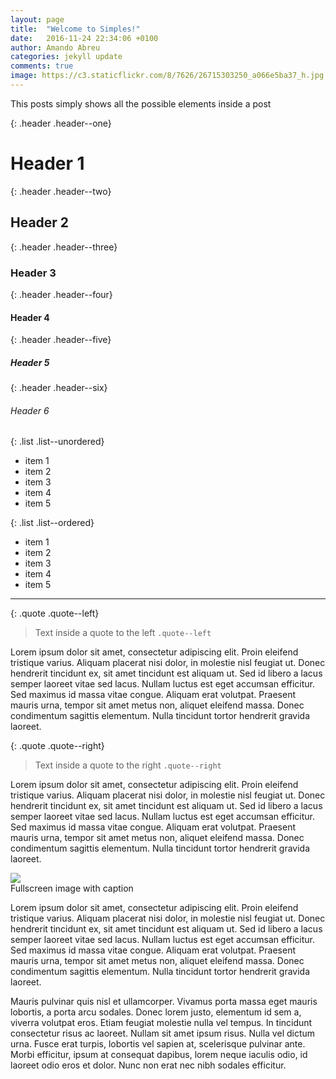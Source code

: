 ```yaml
---
layout: page
title:  "Welcome to Simples!"
date:   2016-11-24 22:34:06 +0100
author: Amando Abreu
categories: jekyll update
comments: true
image: https://c3.staticflickr.com/8/7626/26715303250_a066e5ba37_h.jpg
---
```

This posts simply shows all the possible elements inside a post

{: .header .header--one}
# Header 1

{: .header .header--two}
## Header 2

{: .header .header--three}
### Header 3

{: .header .header--four}
#### Header 4

{: .header .header--five}
##### Header 5

{: .header .header--six}
###### Header 6

{: .list .list--unordered}
- item 1
- item 2
- item 3
- item 4
- item 5

{: .list .list--ordered}
- item 1
- item 2
- item 3
- item 4
- item 5


-----


{: .quote .quote--left}
> Text inside a quote to the left `.quote--left`

Lorem ipsum dolor sit amet, consectetur adipiscing elit. Proin eleifend tristique varius. Aliquam placerat nisi dolor, in molestie nisl feugiat ut. Donec hendrerit tincidunt ex, sit amet tincidunt est aliquam ut. Sed id libero a lacus semper laoreet vitae sed lacus. Nullam luctus est eget accumsan efficitur. Sed maximus id massa vitae congue. Aliquam erat volutpat. Praesent mauris urna, tempor sit amet metus non, aliquet eleifend massa. Donec condimentum sagittis elementum. Nulla tincidunt tortor hendrerit gravida laoreet.

{: .quote .quote--right}
> Text inside a quote to the right `.quote--right`

Lorem ipsum dolor sit amet, consectetur adipiscing elit. Proin eleifend tristique varius. Aliquam placerat nisi dolor, in molestie nisl feugiat ut. Donec hendrerit tincidunt ex, sit amet tincidunt est aliquam ut. Sed id libero a lacus semper laoreet vitae sed lacus. Nullam luctus est eget accumsan efficitur. Sed maximus id massa vitae congue. Aliquam erat volutpat. Praesent mauris urna, tempor sit amet metus non, aliquet eleifend massa. Donec condimentum sagittis elementum. Nulla tincidunt tortor hendrerit gravida laoreet.


<div class="centerwrapper centerwrapper--screen">
    <img src="https://c3.staticflickr.com/8/7626/26715303250_a066e5ba37_h.jpg" class="img img--100p" />
    <div class="img--caption italic left-padding top-padding bottom-padding ">
        Fullscreen image with caption
    </div>
</div>

Lorem ipsum dolor sit amet, consectetur adipiscing elit. Proin eleifend tristique varius. Aliquam placerat nisi dolor, in molestie nisl feugiat ut. Donec hendrerit tincidunt ex, sit amet tincidunt est aliquam ut. Sed id libero a lacus semper laoreet vitae sed lacus. Nullam luctus est eget accumsan efficitur. Sed maximus id massa vitae congue. Aliquam erat volutpat. Praesent mauris urna, tempor sit amet metus non, aliquet eleifend massa. Donec condimentum sagittis elementum. Nulla tincidunt tortor hendrerit gravida laoreet.

Mauris pulvinar quis nisl et ullamcorper. Vivamus porta massa eget mauris lobortis, a porta arcu sodales. Donec lorem justo, elementum id sem a, viverra volutpat eros. Etiam feugiat molestie nulla vel tempus. In tincidunt consectetur risus ac laoreet. Nullam sit amet ipsum risus. Nulla vel dictum urna. Fusce erat turpis, lobortis vel sapien at, scelerisque pulvinar ante. Morbi efficitur, ipsum at consequat dapibus, lorem neque iaculis odio, id laoreet odio eros et dolor. Nunc non erat nec nibh sodales efficitur.




